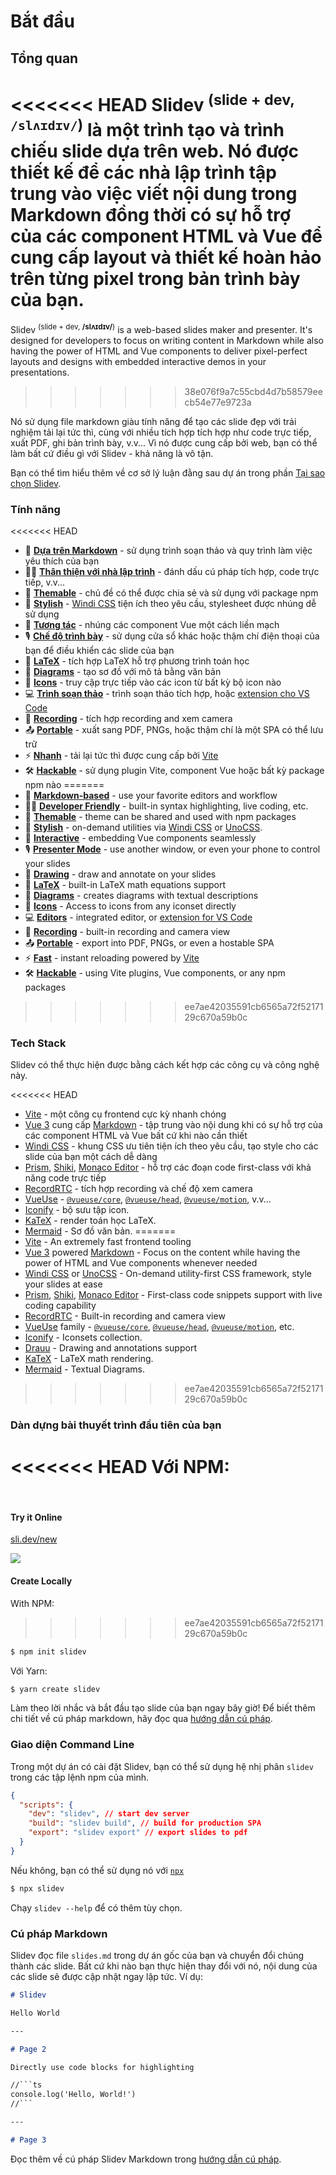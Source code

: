# Bắt đầu

## Tổng quan

<<<<<<< HEAD
Slidev <sup>(slide + dev, `/slʌɪdɪv/`)</sup> là một trình tạo và trình chiếu slide dựa trên web. Nó được thiết kế để các nhà lập trình tập trung vào việc viết nội dung trong Markdown đồng thời có sự hỗ trợ của các component HTML và Vue để cung cấp layout và thiết kế hoàn hảo trên từng pixel trong bản trình bày của bạn.
=======
Slidev <sup>(slide + dev, **/slʌɪdɪv/**)</sup> is a web-based slides maker and presenter. It's designed for developers to focus on writing content in Markdown while also having the power of HTML and Vue components to deliver pixel-perfect layouts and designs with embedded interactive demos in your presentations.
>>>>>>> 38e076f9a7c55cbd4d7b58579eecb54e77e9723a

Nó sử dụng file markdown giàu tính năng để tạo các slide đẹp với trải nghiệm tải lại tức thì, cùng với nhiều tích hợp tích hợp như code trực tiếp, xuất PDF, ghi bản trình bày, v.v... Vì nó được cung cấp bởi web, bạn có thể làm bất cứ điều gì với Slidev - khả năng là vô tận.

Bạn có thể tìm hiểu thêm về cơ sở lý luận đằng sau dự án trong phần [Tại sao chọn Slidev](/guide/why).

### Tính năng

<<<<<<< HEAD
- 📝 [**Dựa trên Markdown**](/guide/syntax.html) - sử dụng trình soạn thảo và quy trình làm việc yêu thích của bạn
- 🧑‍💻 [**Thân thiện với nhà lập trình**](/guide/syntax.html#code-blocks) - đánh dấu cú pháp tích hợp, code trực tiếp, v.v...
- 🎨 [**Themable**](/themes/gallery.html) - chủ đề có thể được chia sẻ và sử dụng với package npm
- 🌈 [**Stylish**](/guide/syntax.html#embedded-styles) - [Windi CSS](https://windicss.org/) tiện ích theo yêu cầu, stylesheet được nhúng dễ sử dụng
- 🤹 [**Tương tác**](/custom/directory-structure.html#components) - nhúng các component Vue một cách liền mạch
- 🎙 [**Chế độ trình bày**](/guide/presenter-mode.html) - sử dụng cửa sổ khác hoặc thậm chí điện thoại của bạn để điều khiển các slide của bạn
- 🧮 [**LaTeX**](/guide/syntax.html#latex) - tích hợp LaTeX hỗ trợ phương trình toán học
- 📰 [**Diagrams**](/guide/syntax.html#diagrams) - tạo sơ đồ với mô tả bằng văn bản
- 🌟 [**Icons**](/guide/syntax.html#icons) - truy cập trực tiếp vào các icon từ bất kỳ bộ icon nào
- 💻 [**Trình soạn thảo**](/guide/editors.html) - trình soạn thảo tích hợp, hoặc [extension cho VS Code](https://github.com/slidevjs/slidev-vscode)
- 🎥 [**Recording**](/guide/recording.html) - tích hợp recording and xem camera
- 📤 [**Portable**](/guide/exporting.html) - xuất sang PDF, PNGs, hoặc thậm chí là một SPA có thể lưu trữ
- ⚡️ [**Nhanh**](https://vitejs.dev) - tải lại tức thì được cung cấp bởi [Vite](https://vitejs.dev)
- 🛠 [**Hackable**](/custom/config-vite.html) - sử dụng plugin Vite, component Vue hoặc bất kỳ package npm nào
=======
- 📝 [**Markdown-based**](/guide/syntax.html) - use your favorite editors and workflow
- 🧑‍💻 [**Developer Friendly**](/guide/syntax.html#code-blocks) - built-in syntax highlighting, live coding, etc.
- 🎨 [**Themable**](/themes/gallery.html) - theme can be shared and used with npm packages
- 🌈 [**Stylish**](/guide/syntax.html#embedded-styles) - on-demand utilities via [Windi CSS](https://windicss.org/) or [UnoCSS](https://github.com/unocss/unocss).
- 🤹 [**Interactive**](/custom/directory-structure.html#components) - embedding Vue components seamlessly
- 🎙 [**Presenter Mode**](/guide/presenter-mode.html) - use another window, or even your phone to control your slides
- 🎨 [**Drawing**](/guide/drawing.html) - draw and annotate on your slides
- 🧮 [**LaTeX**](/guide/syntax.html#latex) - built-in LaTeX math equations support
- 📰 [**Diagrams**](/guide/syntax.html#diagrams) - creates diagrams with textual descriptions 
- 🌟 [**Icons**](/guide/syntax.html#icons) - Access to icons from any iconset directly
- 💻 [**Editors**](/guide/editors.html) - integrated editor, or [extension for VS Code](https://github.com/slidevjs/slidev-vscode)
- 🎥 [**Recording**](/guide/recording.html) - built-in recording and camera view
- 📤 [**Portable**](/guide/exporting.html) - export into PDF, PNGs, or even a hostable SPA
- ⚡️ [**Fast**](https://vitejs.dev) - instant reloading powered by [Vite](https://vitejs.dev)
- 🛠 [**Hackable**](/custom/config-vite.html) - using Vite plugins, Vue components, or any npm packages
>>>>>>> ee7ae42035591cb6565a72f5217129c670a59b0c

### Tech Stack

Slidev có thể thực hiện được bằng cách kết hợp các công cụ và công nghệ này.

<<<<<<< HEAD
- [Vite](https://vitejs.dev) - một công cụ frontend cực kỳ nhanh chóng
- [Vue 3](https://v3.vuejs.org/) cung cấp [Markdown](https://daringfireball.net/projects/markdown/syntax) - tập trung vào nội dung khi có sự hỗ trợ của các component HTML và Vue bất cứ khi nào cần thiết
- [Windi CSS](https://github.com/windicss/windicss) - khung CSS ưu tiên tiện ích theo yêu cầu, tạo style cho các slide của bạn một cách dễ dàng
- [Prism](https://github.com/PrismJS/prism), [Shiki](https://github.com/shikijs/shiki), [Monaco Editor](https://github.com/Microsoft/monaco-editor) - hỗ trợ các đoạn code first-class với khả năng code trực tiếp
- [RecordRTC](https://recordrtc.org) - tích hợp recording và chế độ xem camera
- [VueUse](https://vueuse.org) -  [`@vueuse/core`](https://github.com/vueuse/vueuse), [`@vueuse/head`](https://github.com/vueuse/head), [`@vueuse/motion`](https://github.com/vueuse/motion), v.v...
- [Iconify](https://iconify.design/) - bộ sưu tập icon.
- [KaTeX](https://katex.org/) - render toán học LaTeX.
- [Mermaid](https://mermaid-js.github.io/mermaid) - Sơ đồ văn bản.
=======
- [Vite](https://vitejs.dev) - An extremely fast frontend tooling
- [Vue 3](https://v3.vuejs.org/) powered [Markdown](https://daringfireball.net/projects/markdown/syntax) - Focus on the content while having the power of HTML and Vue components whenever needed
- [Windi CSS](https://github.com/windicss/windicss) or [UnoCSS](https://github.com/unocss/unocss) - On-demand utility-first CSS framework, style your slides at ease
- [Prism](https://github.com/PrismJS/prism), [Shiki](https://github.com/shikijs/shiki), [Monaco Editor](https://github.com/Microsoft/monaco-editor) - First-class code snippets support with live coding capability
- [RecordRTC](https://recordrtc.org) - Built-in recording and camera view
- [VueUse](https://vueuse.org) family -  [`@vueuse/core`](https://github.com/vueuse/vueuse), [`@vueuse/head`](https://github.com/vueuse/head), [`@vueuse/motion`](https://github.com/vueuse/motion), etc.
- [Iconify](https://iconify.design/) - Iconsets collection.
- [Drauu](https://github.com/antfu/drauu) - Drawing and annotations support
- [KaTeX](https://katex.org/) - LaTeX math rendering.
- [Mermaid](https://mermaid-js.github.io/mermaid) - Textual Diagrams.
>>>>>>> ee7ae42035591cb6565a72f5217129c670a59b0c

### Dàn dựng bài thuyết trình đầu tiên của bạn

<<<<<<< HEAD
Với NPM:
=======
<br>

#### Try it Online

[sli.dev/new](https://sli.dev/new)

[![](https://developer.stackblitz.com/img/open_in_stackblitz.svg)](https://sli.dev/new)

#### Create Locally

With NPM:
>>>>>>> ee7ae42035591cb6565a72f5217129c670a59b0c

```bash
$ npm init slidev
```

Với Yarn:

```bash
$ yarn create slidev
```

Làm theo lời nhắc và bắt đầu tạo slide của bạn ngay bây giờ! Để biết thêm chi tiết về cú pháp markdown, hãy đọc qua [hướng dẫn cú pháp](/guide/syntax).

### Giao diện Command Line

Trong một dự án có cài đặt Slidev, bạn có thể sử dụng hệ nhị phân `slidev` trong các tập lệnh npm của mình.

```json
{
  "scripts": {
    "dev": "slidev", // start dev server
    "build": "slidev build", // build for production SPA
    "export": "slidev export" // export slides to pdf
  }
}
```

Nếu không, bạn có thể sử dụng nó với [`npx`](https://www.npmjs.com/package/npx)

```bash
$ npx slidev
```

Chạy `slidev --help` để có thêm tùy chọn.

### Cú pháp Markdown

Slidev đọc file `slides.md` trong dự án gốc của bạn và chuyển đổi chúng thành các slide. Bất cứ khi nào bạn thực hiện thay đổi với nó, nội dung của các slide sẽ được cập nhật ngay lập tức. Ví dụ:

~~~md
# Slidev

Hello World

---

# Page 2

Directly use code blocks for highlighting

//```ts
console.log('Hello, World!')
//```

---

# Page 3
~~~

Đọc thêm về cú pháp Slidev Markdown trong [hướng dẫn cú pháp](/guide/syntax).
